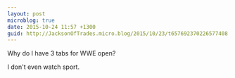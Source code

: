 ```yaml
---
layout: post
microblog: true
date: 2015-10-24 11:57 +1300
guid: http://JacksonOfTrades.micro.blog/2015/10/23/t657692370226577408.html
---
```

Why do I have 3 tabs for WWE open?

I don't even watch sport.
